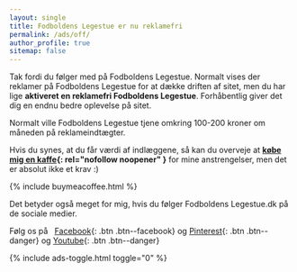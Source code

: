 ```yaml
---
layout: single
title: Fodboldens Legestue er nu reklamefri
permalink: /ads/off/
author_profile: true
sitemap: false
---
```


Tak fordi du følger med på Fodboldens Legestue. Normalt vises der reklamer på Fodboldens Legestue for at dække driften af sitet, men du har lige **aktiveret en reklamefri Fodboldens Legestue**. Forhåbentlig giver det dig en endnu bedre oplevelse på sitet.

Normalt ville Fodboldens Legestue tjene omkring 100-200 kroner om måneden på reklameindtægter.

Hvis du synes, at du får værdi af indlæggene, så kan du overveje at **[købe mig en kaffe](https://www.buymeacoffee.com/lsolesen/){: rel="nofollow noopener" }** for mine anstrengelser, men det er absolut ikke et krav :)

{% include buymeacoffee.html %}

Det betyder også meget for mig, hvis du følger Fodboldens Legestue.dk på de sociale medier.

Følg os på &nbsp; [<i class="fab fa-facebook-f"></i> Facebook](https://www.facebook.com/legestue/){: .btn .btn--facebook} og [<i class="fab fa-pinterest"></i> Pinterest](https://www.pinterest.dk/legestue/){: .btn .btn--danger} og [<i class="fab fa-youtube"></i> Youtube](https://www.youtube.com/user/fodboldenslegestue){: .btn .btn--danger}

{% include ads-toggle.html toggle="0" %}
